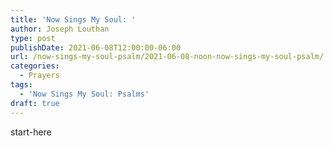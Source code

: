 ```yaml
---
title: 'Now Sings My Soul: '
author: Joseph Louthan
type: post
publishDate: 2021-06-08T12:00:00-06:00
url: /now-sings-my-soul-psalm/2021-06-08-noon-now-sings-my-soul-psalm/
categories:
  - Prayers
tags:
  - 'Now Sings My Soul: Psalms'
draft: true
---
```

<div style="font-variant: small-caps;">

</div>
    start-here
